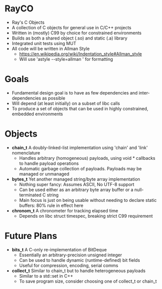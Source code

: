 # RayCO
- Ray's C Objects
- A collection of C objects for general use in C/C++ projects
- Written in (mostly) C99 by choice for constrained environments
- Builds as both a shared object (.so) and static (.a) library
- Integrated unit tests using MUT
- All code will be written in Allman Style
  - https://en.wikipedia.org/wiki/Indentation_style#Allman_style
  - Will use 'astyle --style=allman <file>' for formatting

# Goals
- Fundamental design goal is to have as few dependencies and inter-dependencies as possible
- Will depend (at least initially) on a subset of libc calls
- To produce a set of objects that can be used in highly constrained, embedded environments

# Objects
- **chain_t** A doubly-linked-list implementation using 'chain' and 'link' nomenclature
  - Handles arbitrary (homogeneous) payloads, using void * callbacks to handle payload operations
  - Automatic garbage collection of payloads.  Payloads may be managed or unmanaged
- **bytes_t** Yet another managed string/byte array implementation
  - Nothing super fancy: Assumes ASCII, No UTF-8 support
  - Can be used either as an arbitrary byte array buffer or a null-terminated C string
  - Main focus is just on being usable without needing to declare static buffers: 80% rule in effect here
- **chronom_t** A chronometer for tracking elapsed time
  - Depends on libc struct timespec, breaking strict C99 requirement

# Future Plans
- **bits_t** A C-only re-implementation of BitDeque
  - Essentially an arbitrary-precision unsigned integer
  - Can be used to handle dynamic (runtime-defined) bit fields
  - Useful for compression, encoding, serial comms
- **collect_t** Similar to chain_t but to handle heterogeneous payloads
  - Similar to a std::set in C++
  - To save program size, consider choosing one of collect_t or chain_t


